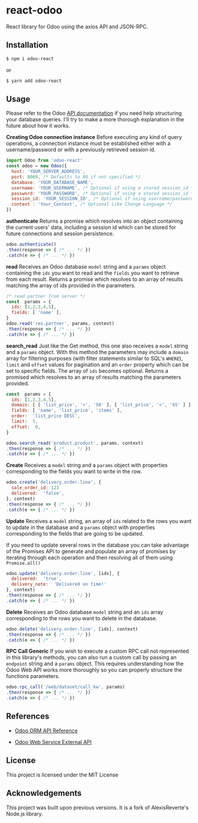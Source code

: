 # react-odoo

React library for Odoo using the axios API and JSON-RPC.

## Installation

```bash
$ npm i odoo-react
```
or
```bash
$ yarn add odoo-react
```

## Usage

Please refer to the Odoo [API documentation](https://www.odoo.com/documentation/11.0/webservices/odoo.html) if you need help structuring your database queries. I'll try to make a more thorough explanation in the future about how it works.

**Creating Odoo connection instance**
Before executing any kind of query operations, a connection instance must be established either with a username/password or with a previously retrieved session id.
```js
import Odoo from 'odoo-react'
const odoo = new Odoo({
  host: 'YOUR_SERVER_ADDRESS',
  port: 8069, /* Defaults to 80 if not specified */
  database: 'YOUR_DATABASE_NAME',
  username: 'YOUR_USERNAME', /* Optional if using a stored session_id */
  password: 'YOUR_PASSWORD', /* Optional if using a stored session_id */
  session_id: 'YOUR_SESSION_ID', /* Optional if using username/password */
  context : 'Your_Context', /* Optional Like Change Language */
})

```

**authenticate**
Returns a promise which resolves into an object containing the current users' data, including a session id which can be stored for future connections and session persistence.
```js
odoo.authenticate()
.then(response => { /* ... */ })
.catch(e => { /* ... */ })
```

**read**
Receives an Odoo database `model` string and a `params` object containing the `ids` you want to read and the `fields` you want to retrieve from each result.
Returns a promise which resolves to an array of results matching the array of ids provided in the parameters.
```js
/* read partner from server */
const  params = {
  ids: [1,2,3,4,5],
  fields: [ 'name' ],
}
odoo.read('res.partner', params, context)
.then(response => { /* ... */ })
.catch(e => { /* ... */ })
```

**search_read**
Just like the Get method, this one also receives a `model` string and a `params` object. With this method the parameters may include a `domain` array for filtering purposes (with filter statements similar to SQL's `WHERE`),  `limit` and `offset` values for pagination and an `order` property which can be set to specific fields. The array of `ids` becomes optional.
Returns a promised which resolves to an array of results matching the parameters provided.
```js
const  params = {
  ids: [1,2,3,4,5],
  domain: [ [ 'list_price', '>', '50' ], [ 'list_price', '<', '65' ] ],
  fields: [ 'name', 'list_price', 'items' ],
  order:  'list_price DESC',
  limit:  5,
  offset:  0,
}

odoo.search_read('product.product', params, context)
.then(response => { /* ... */ })
.catch(e => { /* ... */ })
```


**Create**
Receives a `model` string and a `params` object with properties corresponding to the fields you want to write in the row.

```js
odoo.create('delivery.order.line', {
  sale_order_id: 123
  delivered:  'false',
}, context)
.then(response => { /* ... */ })
.catch(e => { /* ... */ })
```

**Update**
Receives a `model` string, an array of `ids` related to the rows you want to update in the database and a `params` object with properties corresponding to the fields that are going to be updated.

If you need to update several rows in the database you can take advantage of the Promises API to generate and populate an array of promises by iterating through each operation and then resolving all of them using `Promise.all()`
```js
odoo.update('delivery.order.line', [ids], {
  delivered:  'true',
  delivery_note:  'Delivered on time!'
}, context)
.then(response => { /* ... */ })
.catch(e => { /* ... */ })
```

**Delete**
Receives an Odoo database `model` string and an `ids` array corresponding to the rows you want to delete in the database.

```js
odoo.delete('delivery.order.line', [ids], context)
.then(response => { /* ... */ })
.catch(e => { /* ... */ })
```

**RPC Call Generic**
If you wish to execute a custom RPC call not represented in this library's methods, you can also run a custom call by passing an `endpoint` string and a `params` object. This requires understanding how the Odoo Web API works more thoroughly so you can properly structure the functions parameters.

```js
odoo.rpc_call('/web/dataset/call_kw', params)
.then(response => { /* ... */ })
.catch(e => { /* ... */ })
```

## References

*  [Odoo ORM API Reference](https://www.odoo.com/documentation/11.0/reference/orm.html)

*  [Odoo Web Service External API](https://www.odoo.com/documentation/11.0/webservices/odoo.html)

## License
This project is licensed under the MIT License 

## Acknowledgements
This project was built upon previous versions. It is a fork of AlexisReverte's Node.js library.
